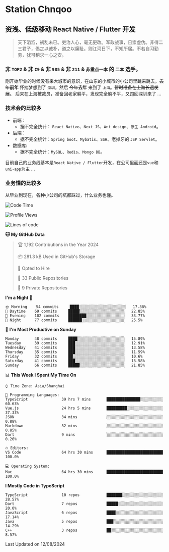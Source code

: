 # Station Chnqoo

## 资浅、低级移动 React Native / Flutter 开发

> 天下滔滔，祸乱未已。吏治人心，毫无更改。军政战事，日崇虚伪。非得二三君子，倡之以诚朴，道之以廉耻。则江河日下，不知所届。不若自习勤劳，犹可稍求一心之安。

### 非 `TOP2` & 非 `C9` & 非 `985` & 非 `211` & `非重点一本` 的 `二本` 选手。

刚开始毕业的时候没有来大城市的意识，在山东的小城市的小公司里跳来跳去。~~去年~~**前年** 怀揣梦想到了 `深圳`，然后 ~~今年~~**去年** 来到了 `上海`。~~暂时准备在上海长远发展~~。
后来在上海被裁员，准备回老家躺平，发现完全躺不平，又跑回深圳来了 ...

### 技术会的比较多

- 前端：
  - 据不完全统计： `React Native`、`Next JS`、`Ant design`、`原生 Android`。
- 后端：
  - 据不完全统计：`Spring boot`、`Mybatis`、`SSH`、老掉牙的 `JSP Servlet`。
- 数据库:
  - 据不完全统计：`MySQL`、`Redis`、`Mongo DB`。

目前自己的业务线基本是`React Native / Flutter`开发，在公司里面还是`vue`和`uni-app`为主 ...

### 业务懂的比较多

从毕业到现在，各种小公司的坑都踩过，什么业务也懂。

<!--START_SECTION:waka-->
![Code Time](http://img.shields.io/badge/Code%20Time-5%2C772%20hrs%2019%20mins-blue)

![Profile Views](http://img.shields.io/badge/Profile%20Views-11-blue)

![Lines of code](https://img.shields.io/badge/From%20Hello%20World%20I%27ve%20Written-272%20Thousand%20lines%20of%20code-blue)

**🐱 My GitHub Data** 

> 🏆 1,192 Contributions in the Year 2024
 > 
> 📦 281.3 kB Used in GitHub's Storage 
 > 
> 💼 Opted to Hire
 > 
> 📜 33 Public Repositories 
 > 
> 🔑 9 Private Repositories  
 > 
**I'm a Night 🦉** 

```text
🌞 Morning    54 commits     ████░░░░░░░░░░░░░░░░░░░░░   17.88% 
🌆 Daytime    69 commits     █████░░░░░░░░░░░░░░░░░░░░   22.85% 
🌃 Evening    102 commits    ████████░░░░░░░░░░░░░░░░░   33.77% 
🌙 Night      77 commits     ██████░░░░░░░░░░░░░░░░░░░   25.5%

```
📅 **I'm Most Productive on Sunday** 

```text
Monday       48 commits     ████░░░░░░░░░░░░░░░░░░░░░   15.89% 
Tuesday      39 commits     ███░░░░░░░░░░░░░░░░░░░░░░   12.91% 
Wednesday    41 commits     ███░░░░░░░░░░░░░░░░░░░░░░   13.58% 
Thursday     35 commits     ███░░░░░░░░░░░░░░░░░░░░░░   11.59% 
Friday       32 commits     ██░░░░░░░░░░░░░░░░░░░░░░░   10.6% 
Saturday     41 commits     ███░░░░░░░░░░░░░░░░░░░░░░   13.58% 
Sunday       66 commits     █████░░░░░░░░░░░░░░░░░░░░   21.85%

```


📊 **This Week I Spent My Time On** 

```text
⌚︎ Time Zone: Asia/Shanghai

💬 Programming Languages: 
TypeScript               39 hrs 7 mins       ███████████████░░░░░░░░░░   60.63% 
Vue.js                   24 hrs 5 mins       █████████░░░░░░░░░░░░░░░░   37.33% 
JSON                     34 mins             ░░░░░░░░░░░░░░░░░░░░░░░░░   0.88% 
Markdown                 32 mins             ░░░░░░░░░░░░░░░░░░░░░░░░░   0.85% 
Dart                     9 mins              ░░░░░░░░░░░░░░░░░░░░░░░░░   0.26%

🔥 Editors: 
VS Code                  64 hrs 30 mins      █████████████████████████   100.0%

💻 Operating System: 
Mac                      64 hrs 30 mins      █████████████████████████   100.0%

```

**I Mostly Code in TypeScript** 

```text
TypeScript               10 repos            ███████░░░░░░░░░░░░░░░░░░   28.57% 
Dart                     7 repos             █████░░░░░░░░░░░░░░░░░░░░   20.0% 
JavaScript               6 repos             ████░░░░░░░░░░░░░░░░░░░░░   17.14% 
Java                     5 repos             ███░░░░░░░░░░░░░░░░░░░░░░   14.29% 
C++                      3 repos             ██░░░░░░░░░░░░░░░░░░░░░░░   8.57%

```



 Last Updated on 12/08/2024
<!--END_SECTION:waka-->

<!---
ChenqiaoStation/ChenqiaoStation is a ✨ special ✨ repository because its `README.md` (this file) appears on your GitHub profile.
You can click the Preview link to take a look at your changes.
--->
